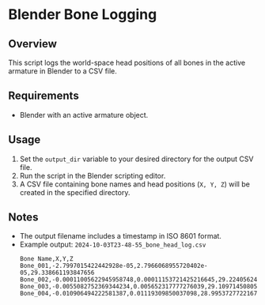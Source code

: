 # Blender Bone Logging

## Overview
This script logs the world-space head positions of all bones in the active armature in Blender to a CSV file.

## Requirements
- Blender with an active armature object.

## Usage
1. Set the `output_dir` variable to your desired directory for the output CSV file.
2. Run the script in the Blender scripting editor.
3. A CSV file containing bone names and head positions (`X, Y, Z`) will be created in the specified directory.

## Notes
- The output filename includes a timestamp in ISO 8601 format.
- Example output:
  `2024-10-03T23-48-55_bone_head_log.csv`
  ```csv
  Bone Name,X,Y,Z
  Bone_001,-2.7997015422442928e-05,2.7966068955720402e-05,29.338661193847656
  Bone_002,-0.00011005622945958748,0.00011153721425216645,29.224056243896484
  Bone_003,-0.0055082752369344234,0.005652317777276039,29.10971450805664
  Bone_004,-0.010906494222581387,0.01119309850037098,28.995372772216797
  ```
